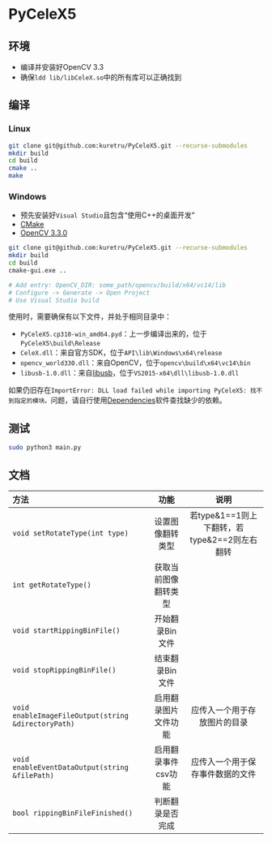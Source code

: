 # PyCeleX5

## 环境

* 编译并安装好OpenCV 3.3
* 确保`ldd lib/libCeleX.so`中的所有库可以正确找到

## 编译

### Linux

```bash
git clone git@github.com:kuretru/PyCeleX5.git --recurse-submodules
mkdir build
cd build
cmake ..
make
```

### Windows

* 预先安装好`Visual Studio`且包含“使用C++的桌面开发”
* [CMake](https://cmake.org/download/)
* [OpenCV 3.3.0](https://sourceforge.net/projects/opencvlibrary/files/opencv-win/3.3.0/opencv-3.3.0-vc14.exe)

```bash
git clone git@github.com:kuretru/PyCeleX5.git --recurse-submodules
mkdir build
cd build
cmake-gui.exe ..

# Add entry: OpenCV_DIR: some_path/opencv/build/x64/vc14/lib
# Configure -> Generate -> Open Project
# Use Visual Studio build
```

使用时，需要确保有以下文件，并处于相同目录中：

* `PyCeleX5.cp310-win_amd64.pyd`：上一步编译出来的，位于`PyCeleX5\build\Release`
* `CeleX.dll`：来自官方SDK，位于`API\lib\Windows\x64\release`
* `opencv_world330.dll`：来自OpenCV，位于`opencv\build\x64\vc14\bin`
* `libusb-1.0.dll`：来自[libusb](https://github.com/libusb/libusb)，位于`VS2015-x64\dll\libusb-1.0.dll`

如果仍旧存在`ImportError: DLL load failed while importing PyCeleX5: 找不到指定的模块。`问题，请自行使用[Dependencies](https://github.com/lucasg/Dependencies)软件查找缺少的依赖。

## 测试

```bash
sudo python3 main.py
```

## 文档

| 方法                                                |         功能         |                     说明                     |
| :-------------------------------------------------- | :------------------: | :------------------------------------------: |
| `void setRotateType(int type)`                      |   设置图像翻转类型   | 若type&1==1则上下翻转，若type&2==2则左右翻转 |
| `int getRotateType()`                               | 获取当前图像翻转类型 |                                              |
| `void startRippingBinFile()`                        |   开始翻录Bin文件    |                                              |
| `void stopRippingBinFile()`                         |   结束翻录Bin文件    |                                              |
| `void enableImageFileOutput(string &directoryPath)` | 启用翻录图片文件功能 |         应传入一个用于存放图片的目录         |
| `void enableEventDataOutput(string &filePath)`      | 启用翻录事件csv功能  |       应传入一个用于保存事件数据的文件       |
| `bool rippingBinFileFinished()`                     |   判断翻录是否完成   |                                              |
